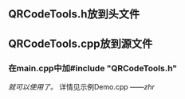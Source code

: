 ## QRCodeTools.h放到头文件
## QRCodeTools.cpp放到源文件
### 在main.cpp中加#include "QRCodeTools.h"

*就可以使用了。*
详情见示例Demo.cpp
                            *——zhr*
